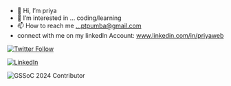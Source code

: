 - 👋 Hi, I’m priya
- 👀 I’m interested in ... coding/learning
- 📫 How to reach me ...ptpumba@gmail.com
- connect with me on my linkedIn Account: www.linkedin.com/in/priyaweb

[![Twitter Follow](https://img.shields.io/twitter/follow/huhpriya?style=social)](https://twitter.com/huhpriya)

[![LinkedIn](https://img.shields.io/badge/LinkedIn-Connect-blue?style=flat-square&logo=linkedin)](https://www.linkedin.com/in/priyaweb)

![GSSoC 2024 Contributor](https://img.shields.io/badge/GSSoC_2024-Contributor-brightgreen)

